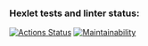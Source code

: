 ### Hexlet tests and linter status:
[![Actions Status](https://github.com/artbodrov/java-project-61/workflows/hexlet-check/badge.svg)](https://github.com/artbodrov/java-project-61/actions)
[![Maintainability](https://api.codeclimate.com/v1/badges/bc953fb0ab378995dab3/maintainability)](https://codeclimate.com/github/artbodrov/java-project-61/maintainability)
